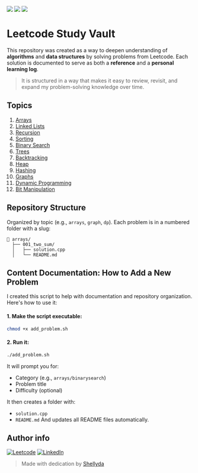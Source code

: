 <p align="left">
  <img src="https://img.shields.io/badge/Language-C++-blue.svg" />
  <img src="https://img.shields.io/badge/Leetcode-Study-yellow.svg" />
  <img src="https://img.shields.io/badge/Automated_README-✔️-success" />
</p>

# Leetcode Study Vault

This repository was created as a way to deepen understanding of **algorithms** and **data structures** by solving problems from Leetcode.
Each solution is documented to serve as both a **reference** and a **personal learning log**.

> It is structured in a way that makes it easy to review, revisit, and expand my problem-solving knowledge over time.

## Topics

1. [Arrays](./arrays)
2. [Linked Lists](./linked_lists)
3. [Recursion](./recursion)
4. [Sorting](./sorting)
5. [Binary Search](./binary_search)
6. [Trees](./trees)
7. [Backtracking](./backtracking)
8. [Heap](./heap)
9. [Hashing](./hashing)
10. [Graphs](./graphs)
11. [Dynamic Programming](./dynamic_programming)
12. [Bit Manipulation](./bit_manipulation)

## Repository Structure

Organized by topic (e.g., `arrays`, `graph`, `dp`). Each problem is in a numbered folder with a slug:

```
📁 arrays/
  ├── 001_two_sum/
  │   ├── solution.cpp
  │   └── README.md
```

## Content Documentation: How to Add a New Problem

I created this script to help with documentation and repository organization. Here's how to use it:

#### 1. Make the script executable:

```bash
chmod +x add_problem.sh
```

#### 2. Run it:

```bash
./add_problem.sh
```

It will prompt you for:

- Category (e.g., `arrays/binarysearch`)
- Problem title
- Difficulty (optional)

It then creates a folder with:

- `solution.cpp`
- `README.md`
  And updates all README files automatically.

## Author info

[![Leetcode](https://img.shields.io/badge/Leetcode-yellow?logo=Leetcode&logoColor=white)](https://leetcode.com/u/shellyda-barbosa)
[![LinkedIn](https://img.shields.io/badge/LinkedIn-blue?logo=linkedin&logoColor=white)](https://linkedin.com/in/shellyda-barbosa)

> Made with dedication by [Shellyda](https://github.com/Shellyda)
